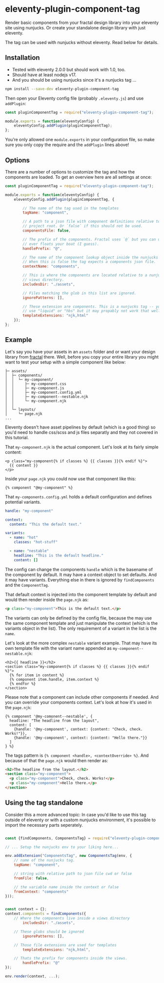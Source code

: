 eleventy-plugin-component-tag
================================================================================

Render basic components from your fractal design library into your eleventy site
using nunjucks. Or create your standalone design library with just eleventy.

The tag can be used with nunjucks without eleventy. Read below for details.

Installation
--------------------------------------------------------------------------------

- Tested with eleventy 2.0.0 but should work with 1.0, too. 
- Should have at least nodejs v17.
- And you should be using nunjucks since it's a nunjucks tag …

```bash
npm install --save-dev eleventy-plugin-component-tag
```

Then open your Eleventy config file (probably `.eleventy.js`) and use
`addPlugin`:

```javascript
const pluginComponentTag = require("eleventy-plugin-component-tag");

module.exports = function(eleventyConfig) {
    eleventyConfig.addPlugin(pluginComponentTag);
};
```

You’re only allowed one `module.exports` in your configuration file, so make sure
you only copy the require and the `addPlugin` lines above!


Options
--------------------------------------------------------------------------------

There are a number of options to customize the tag and how the components are
loaded. To get an overview here are all settings at once:

```javascript
const pluginComponentTag = require("eleventy-plugin-component-tag");

module.exports = function(eleventyConfig) {
    eleventyConfig.addPlugin(pluginComponentTag, {

        // The name of the tag used in the templates
        tagName: "component",

        // A path to a json file with component definitions relative to the
        // project root. Or `false` if this should not be used.
        componentsFile: false,

        // The prefix of the components. Fractal uses `@` but you can use what
        // ever floats your boat (I guess).
        handlePrefix: "@",

        // The name of the component lookup object inside the nunjucks context.
        // When this is false the tag expects a components json file.
        contextName: "components",

        // This is where the components are located relative to a nunjucks
        // views directory.
        includesDir: "./assets",

        // Files matching the glob in this list are ignored.
        ignorePatterns: [],

        // These extension are components. This is a nunjucks tag -- you could
        // use "liquid" or "hbs" but it may propably not work that well.
        templateExtensions: "njk,html"
    });
};
```

Example
--------------------------------------------------------------------------------

Let's say you have your assets in an `assets` folder and or want your design
library from [fractal](https://fractal.build/) there. Well, before you copy your
entire library you might want to test your setup with a simple component like
below:

```
├─ assets/
│  ├─ components/
│  │  └─ my-component/
│  │     ├─ my-component.css
│  │     ├─ my-component.js
│  │     ├─ my-component.config.yml
│  │     ├─ my-component--nestable.njk
│  │     └─ my-component.njk
│  │
│  └─ layouts/
│     └─ page.njk
...
```

Eleventy doesn't have asset pipelines by default (which is a good thing) so
you'd need to handle css/scss and js files separatly and they not covered in
this tutorial.

That `my-component.njk` is the actual component. Let's look at its fairly simple
content:

```nunjucks
<p class="my-component{% if classes %} {{ classes }}{% endif %}">
  {{ content }}
</p>
```

Inside your `page.njk` you could now use that component like this:

```nunjucks
{% component "@my-component" %}
```

That `my-components.config.yml` holds a default configuration and defines
potential variants. 

```yml
handle: "my-component"

context:
  content: "This the default text."

variants:
  - name: "hot"
    classes: "hot-stuff"

  - name: "nestable"
    headline: "This is the default headline."
    content: []
```

The config can change the components `handle` which is the basename of the component
by default. It may have a context object to set defaults. And it may have variants.
Everything else in there is ignored by `findComponents` and the `ComponentTag`.

That default context is injected into the component template by default and would then
render inside the `page.njk` as:

```html
<p class="my-component">This is the default text.</p>
```

The variants can only be defined by the config file, because the may use the
same component template and just manipulate the context (which is the variants
object in the list). The only requirement of a variant in the list is the
`name`.

Let's look at the more complex `nestable` variant example. That may have its own
template file with the variant name appended as `my-component--nestable.njk`:

```nunjucks
<h2>{{ headline }}</h2>
<section class="my-component{% if classes %} {{ classes }}{% endif %}">
  {% for item in content %}
  {% component item.handle, item.context %}
  {% endfor %}
</section>
```

Please note that a component can include other components if needed. And you can
override your components context. Let's look at how it's used in the `page.njk`:

```nunjucks
{% component '@my-comonent--nestable', {
  headline: "The headline from the layout",
  content: [
    {handle: '@my-component', context: {content: "Check, check. Works!"}},
    {handle: '@my-component', context: {content: "Hello there."}}
  ]
} %}
```

The tags pattern is `{% component <handle>, <contextOverride> %}`. And because of
that the `page.njk` would then render as:

```html
<h2>The headline from the layout.</h2>
<section class="my-component">
  <p class="my-component">Check, check. Works!</p>
  <p class="my-component">Hello there.</p>
</section>
```


Using the tag standalone
--------------------------------------------------------------------------------

Consider this a more advanced topic: In case you'd like to use this tag outside
of eleventy or with a custom nunjucks environment, it's possible to import the
necessary parts seperately.

```javascript

const {findComponents, ComponentsTag} = require("eleventy-plugin-component-tag");

// ... Setup the nunjucks env to your liking here...

env.addExtension("ComponentsTag", new ComponentsTag(env, {
    // name of the nunjucks tag.
    tagName: "component",

    // string with relative path to json file cwd or false
    fromFile: false,

    // the variable name inside the context or false
    fromContext: "components"	
}));


const context = {};
context.components = findComponents({
    // Where the components live inside a views directory
		includesDir: "./assets",

    // These globs should be ignored
		ignorePatterns: [],

    // Those file extensions are used for templates
		templateExtensions: "njk,html",

    // Thats the prefix for components inside the views.
		handlePrefix: "@"
});

env.render(context, ...);
```

